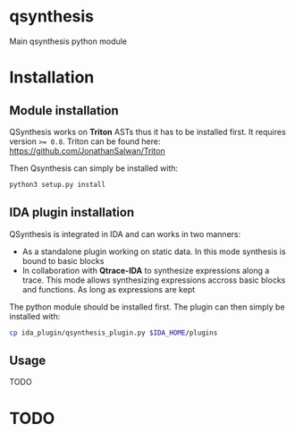 # qsynthesis

Main qsynthesis python module

# Installation

## Module installation

QSynthesis works on **Triton** ASTs thus it has to be installed first. It requires version `>= 0.8`.
Triton can be found here: https://github.com/JonathanSalwan/Triton

Then Qsynthesis can simply be installed with:

```bash
python3 setup.py install
```

## IDA plugin installation

QSynthesis is integrated in IDA and can works in two manners:

* As a standalone plugin working on static data. In this mode synthesis is bound to basic blocks
* In collaboration with **Qtrace-IDA** to synthesize expressions along a trace. This mode allows synthesizing
  expressions accross basic blocks and functions. As long as expressions are kept 

The python module should be installed first. The plugin can then simply be installed with:

```bash
cp ida_plugin/qsynthesis_plugin.py $IDA_HOME/plugins
```

## Usage

TODO


# TODO

